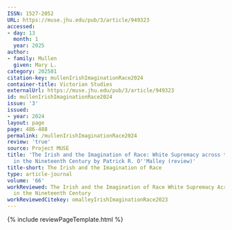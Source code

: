 ```yaml
---
ISSN: 1527-2052
URL: https://muse.jhu.edu/pub/3/article/949323
accessed:
- day: 13
  month: 1
  year: 2025
author:
- family: Mullen
  given: Mary L.
category: 202501
citation-key: mullenIrishImaginationRace2024
container-title: Victorian Studies
externalUrl: https://muse.jhu.edu/pub/3/article/949323
id: mullenIrishImaginationRace2024
issue: '3'
issued:
- year: 2024
layout: page
page: 486-488
permalink: /mullenIrishImaginationRace2024
review: 'true'
source: Project MUSE
title: 'The Irish and the Imagination of Race: White Supremacy across the Atlantic
  in the Nineteenth Century by Patrick R. O''Malley (review)'
title-short: The Irish and the Imagination of Race
type: article-journal
volume: '66'
workReviewed: The Irish and the Imagination of Race White Supremacy Across the Atlantic
  in the Nineteenth Century
workReviewedCitekey: omalleyIrishImaginationRace2023
---
```

{% include reviewPageTemplate.html %}